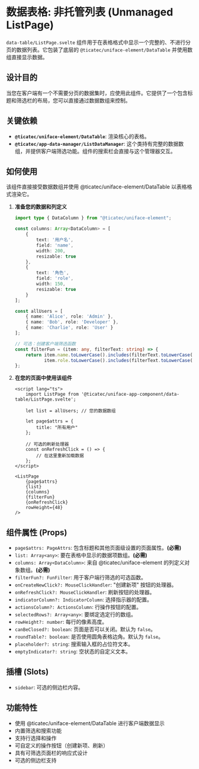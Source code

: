 # 数据表格: 非托管列表 (Unmanaged ListPage)

`data-table/ListPage.svelte` 组件用于在表格格式中显示一个完整的、不进行分页的数据列表。它包装了底层的 `@ticatec/uniface-element/DataTable` 并使用数组直接显示数据。

## 设计目的

当您在客户端有一个不需要分页的数据集时，应使用此组件。它提供了一个包含标题和筛选栏的布局，您可以直接通过数据数组来控制。

## 关键依赖

-   **`@ticatec/uniface-element/DataTable`**: 渲染核心的表格。
-   **`@ticatec/app-data-manager/ListDataManager`**: 这个类持有完整的数据数组，并提供客户端筛选功能。组件的搜索栏会直接与这个管理器交互。

## 如何使用

该组件直接接受数据数组并使用 @ticatec/uniface-element/DataTable 以表格格式渲染它。

1.  **准备您的数据和列定义**

    ```ts
    import type { DataColumn } from "@ticatec/uniface-element";

    const columns: Array<DataColumn> = [
        {
            text: '用户名',
            field: 'name',
            width: 200,
            resizable: true
        },
        {
            text: '角色',
            field: 'role',
            width: 150,
            resizable: true
        }
    ];

    const allUsers = [
        { name: 'Alice', role: 'Admin' },
        { name: 'Bob', role: 'Developer' },
        { name: 'Charlie', role: 'User' }
    ];

    // 可选：创建客户端筛选函数
    const filterFun = (item: any, filterText: string) => {
        return item.name.toLowerCase().includes(filterText.toLowerCase()) ||
               item.role.toLowerCase().includes(filterText.toLowerCase());
    };
    ```

2.  **在您的页面中使用该组件**

    ```svelte
    <script lang="ts">
        import ListPage from '@ticatec/uniface-app-component/data-table/ListPage.svelte';
        
        let list = allUsers; // 您的数据数组

        let page$attrs = {
            title: "所有用户"
        };

        // 可选的刷新处理器
        const onRefreshClick = () => {
            // 在这里重新加载数据
        };
    </script>

    <ListPage
        {page$attrs}
        {list}
        {columns}
        {filterFun}
        {onRefreshClick}
        rowHeight={48}
    />
    ```

## 组件属性 (Props)

-   `page$attrs: PageAttrs`: 包含标题和其他页面级设置的页面属性。**(必需)**
-   `list: Array<any>`: 要在表格中显示的数据项数组。**(必需)**
-   `columns: Array<DataColumn>`: 来自 @ticatec/uniface-element 的列定义对象数组。**(必需)**
-   `filterFun?: FunFilter`: 用于客户端行筛选的可选函数。
-   `onCreateNewClick?: MouseClickHandler`: "创建新项" 按钮的处理器。
-   `onRefreshClick?: MouseClickHandler`: 刷新按钮的处理器。
-   `indicatorColumn?: IndicatorColumn`: 选择指示器的配置。
-   `actionsColumn?: ActionsColumn`: 行操作按钮的配置。
-   `selectedRows?: Array<any>`: 要绑定选定行的数组。
-   `rowHeight?: number`: 每行的像素高度。
-   `canBeClosed?: boolean`: 页面是否可以关闭。默认为 `false`。
-   `roundTable?: boolean`: 是否使用圆角表格边角。默认为 `false`。
-   `placeholder?: string`: 搜索输入框的占位符文本。
-   `emptyIndicator?: string`: 空状态的自定义文本。

## 插槽 (Slots)

-   `sidebar`: 可选的侧边栏内容。

## 功能特性

-   使用 @ticatec/uniface-element/DataTable 进行客户端数据显示
-   内置筛选和搜索功能
-   支持行选择和操作
-   可自定义的操作按钮（创建新项、刷新）
-   具有可筛选页面栏的响应式设计
-   可选的侧边栏支持